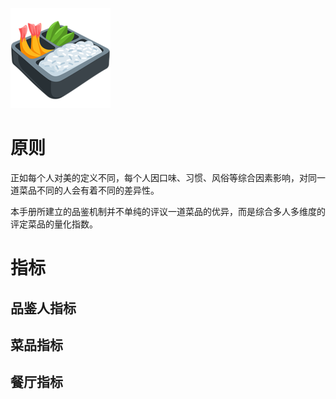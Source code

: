 ![Funbook project](res/food.png)

# 原则

正如每个人对美的定义不同，每个人因口味、习惯、风俗等综合因素影响，对同一道菜品不同的人会有着不同的差异性。

本手册所建立的品鉴机制并不单纯的评议一道菜品的优异，而是综合多人多维度的评定菜品的量化指数。


# 指标

## 品鉴人指标

## 菜品指标

## 餐厅指标